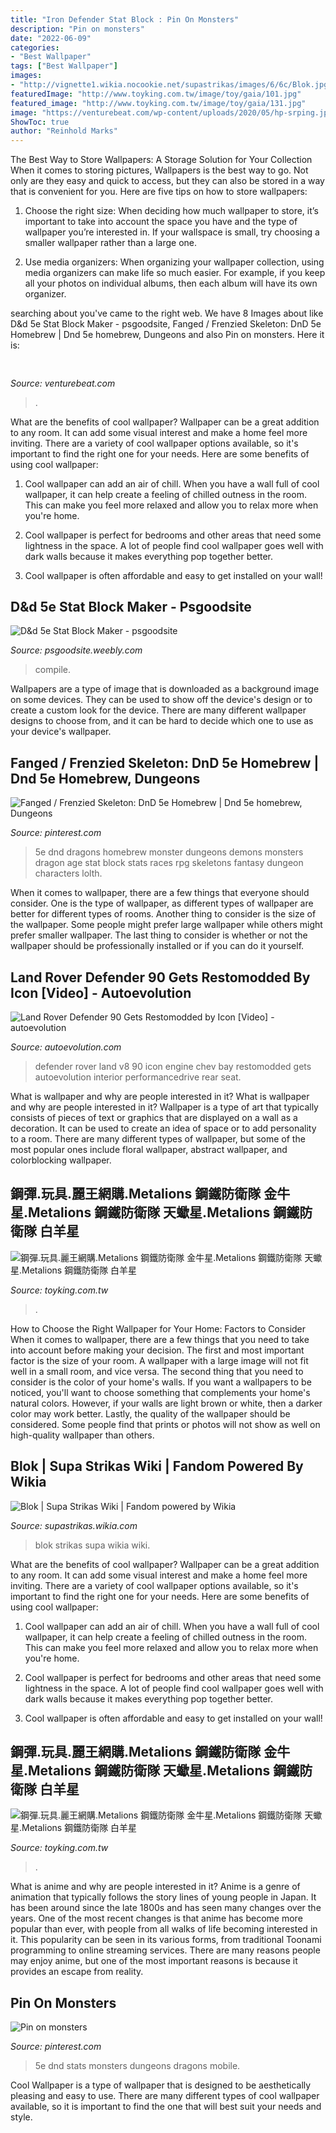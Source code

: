 ```yaml
---
title: "Iron Defender Stat Block : Pin On Monsters"
description: "Pin on monsters"
date: "2022-06-09"
categories:
- "Best Wallpaper"
tags: ["Best Wallpaper"]
images:
- "http://vignette1.wikia.nocookie.net/supastrikas/images/6/6c/Blok.jpg/revision/latest?cb=20110314021245"
featuredImage: "http://www.toyking.com.tw/image/toy/gaia/101.jpg"
featured_image: "http://www.toyking.com.tw/image/toy/gaia/131.jpg"
image: "https://venturebeat.com/wp-content/uploads/2020/05/hp-srping.jpg"
ShowToc: true
author: "Reinhold Marks"
---
```



The Best Way to Store Wallpapers: A Storage Solution for Your Collection
When it comes to storing pictures, Wallpapers is the best way to go. Not only are they easy and quick to access, but they can also be stored in a way that is convenient for you. Here are five tips on how to store wallpapers:
1) Choose the right size: When deciding how much wallpaper to store, it’s important to take into account the space you have and the type of wallpaper you’re interested in. If your wallspace is small, try choosing a smaller wallpaper rather than a large one.

2) Use media organizers: When organizing your wallpaper collection, using media organizers can make life so much easier. For example, if you keep all your photos on individual albums, then each album will have its own organizer.

	

		
searching about  you've came to the right web. We have 8 Images about  like D&amp;d 5e Stat Block Maker - psgoodsite, Fanged / Frenzied Skeleton: DnD 5e Homebrew | Dnd 5e homebrew, Dungeons and also Pin on monsters. Here it is:
		
    
## 

<img loading=lazy src="https://venturebeat.com/wp-content/uploads/2020/05/hp-srping.jpg" onerror="this.onerror=null;this.src='https://tse4.mm.bing.net/th?id=OIP.qUUhiSxdv1PtsJHjvuuKjgHaF7&amp;pid=15.1';" alt="">

_Source: venturebeat.com_

>. 

	

What are the benefits of cool wallpaper?
Wallpaper can be a great addition to any room. It can add some visual interest and make a home feel more inviting. There are a variety of cool wallpaper options available, so it's important to find the right one for your needs. Here are some benefits of using cool wallpaper: 
1. Cool wallpaper can add an air of chill. When you have a wall full of cool wallpaper, it can help create a feeling of chilled outness in the room. This can make you feel more relaxed and allow you to relax more when you're home. 

2. Cool wallpaper is perfect for bedrooms and other areas that need some lightness in the space. A lot of people find cool wallpaper goes well with dark walls because it makes everything pop together better. 

3. Cool wallpaper is often affordable and easy to get installed on your wall!

    
## D&amp;d 5e Stat Block Maker - Psgoodsite

<img loading=lazy src="http://psgoodsite.weebly.com/uploads/1/2/3/7/123708343/260936547.png" onerror="this.onerror=null;this.src='https://tse4.mm.bing.net/th?id=OIP.wikJO5HiV5VYxqglBUWegQAAAA&amp;pid=15.1';" alt="D&amp;d 5e Stat Block Maker - psgoodsite">

_Source: psgoodsite.weebly.com_

>compile. 

	

Wallpapers are a type of image that is downloaded as a background image on some devices. They can be used to show off the device's design or to create a custom look for the device. There are many different wallpaper designs to choose from, and it can be hard to decide which one to use as your device's wallpaper.

    
## Fanged / Frenzied Skeleton: DnD 5e Homebrew | Dnd 5e Homebrew, Dungeons

<img loading=lazy src="https://i.pinimg.com/originals/cf/87/2d/cf872df45991836afa15191472345465.png" onerror="this.onerror=null;this.src='https://tse2.mm.bing.net/th?id=OIP.cnM3GUaAvsy2X5GOc4dLRAHaKd&amp;pid=15.1';" alt="Fanged / Frenzied Skeleton: DnD 5e Homebrew | Dnd 5e homebrew, Dungeons">

_Source: pinterest.com_

>5e dnd dragons homebrew monster dungeons demons monsters dragon age stat block stats races rpg skeletons fantasy dungeon characters lolth. 

	

When it comes to wallpaper, there are a few things that everyone should consider. One is the type of wallpaper, as different types of wallpaper are better for different types of rooms. Another thing to consider is the size of the wallpaper. Some people might prefer large wallpaper while others might prefer smaller wallpaper. The last thing to consider is whether or not the wallpaper should be professionally installed or if you can do it yourself.

    
## Land Rover Defender 90 Gets Restomodded By Icon [Video] - Autoevolution

<img loading=lazy src="http://s1.cdn.autoevolution.com/images/news/land-rover-defender-90-gets-restomodded-by-icon-video-79904_3.jpg" onerror="this.onerror=null;this.src='https://tse1.mm.bing.net/th?id=OIP.Ne6Lu4WAm9IwgUtkM1h7EQHaE7&amp;pid=15.1';" alt="Land Rover Defender 90 Gets Restomodded by Icon [Video] - autoevolution">

_Source: autoevolution.com_

>defender rover land v8 90 icon engine chev bay restomodded gets autoevolution interior performancedrive rear seat. 

	

What is wallpaper and why are people interested in it?
What is wallpaper and why are people interested in it?
Wallpaper is a type of art that typically consists of pieces of text or graphics that are displayed on a wall as a decoration. It can be used to create an idea of space or to add personality to a room. There are many different types of wallpaper, but some of the most popular ones include floral wallpaper, abstract wallpaper, and colorblocking wallpaper.

    
## 鋼彈.玩具.麗王網購.Metalions 鋼鐵防衛隊 金牛星.Metalions 鋼鐵防衛隊 天蠍星.Metalions 鋼鐵防衛隊 白羊星

<img loading=lazy src="http://www.toyking.com.tw/image/toy/gaia/131.jpg" onerror="this.onerror=null;this.src='https://tse2.mm.bing.net/th?id=OIP.6Ifp8wBWGgOyrxgntj1GzwAAAA&amp;pid=15.1';" alt="鋼彈.玩具.麗王網購.Metalions 鋼鐵防衛隊 金牛星.Metalions 鋼鐵防衛隊 天蠍星.Metalions 鋼鐵防衛隊 白羊星">

_Source: toyking.com.tw_

>. 

	

How to Choose the Right Wallpaper for Your Home: Factors to Consider
When it comes to wallpaper, there are a few things that you need to take into account before making your decision. The first and most important factor is the size of your room. A wallpaper with a large image will not fit well in a small room, and vice versa. 
The second thing that you need to consider is the color of your home's walls. If you want a wallpapers to be noticed, you'll want to choose something that complements your home's natural colors. However, if your walls are light brown or white, then a darker color may work better. 
Lastly, the quality of the wallpaper should be considered. Some people find that prints or photos will not show as well on high-quality wallpaper than others.

    
## Blok | Supa Strikas Wiki | Fandom Powered By Wikia

<img loading=lazy src="http://vignette1.wikia.nocookie.net/supastrikas/images/6/6c/Blok.jpg/revision/latest?cb=20110314021245" onerror="this.onerror=null;this.src='https://tse1.mm.bing.net/th?id=OIP.v9f9eF5Beqfn_kSKXkbTygHaJA&amp;pid=15.1';" alt="Blok | Supa Strikas Wiki | Fandom powered by Wikia">

_Source: supastrikas.wikia.com_

>blok strikas supa wikia wiki. 

	

What are the benefits of cool wallpaper?
Wallpaper can be a great addition to any room. It can add some visual interest and make a home feel more inviting. There are a variety of cool wallpaper options available, so it's important to find the right one for your needs. Here are some benefits of using cool wallpaper: 
1. Cool wallpaper can add an air of chill. When you have a wall full of cool wallpaper, it can help create a feeling of chilled outness in the room. This can make you feel more relaxed and allow you to relax more when you're home. 

2. Cool wallpaper is perfect for bedrooms and other areas that need some lightness in the space. A lot of people find cool wallpaper goes well with dark walls because it makes everything pop together better. 

3. Cool wallpaper is often affordable and easy to get installed on your wall!

    
## 鋼彈.玩具.麗王網購.Metalions 鋼鐵防衛隊 金牛星.Metalions 鋼鐵防衛隊 天蠍星.Metalions 鋼鐵防衛隊 白羊星

<img loading=lazy src="http://www.toyking.com.tw/image/toy/gaia/101.jpg" onerror="this.onerror=null;this.src='https://tse2.mm.bing.net/th?id=OIP.ekSU9pVQ6GSgZ-o86cIRiQAAAA&amp;pid=15.1';" alt="鋼彈.玩具.麗王網購.Metalions 鋼鐵防衛隊 金牛星.Metalions 鋼鐵防衛隊 天蠍星.Metalions 鋼鐵防衛隊 白羊星">

_Source: toyking.com.tw_

>. 

	

What is anime and why are people interested in it?
Anime is a genre of animation that typically follows the story lines of young people in Japan. It has been around since the late 1800s and has seen many changes over the years. One of the most recent changes is that anime has become more popular than ever, with people from all walks of life becoming interested in it. This popularity can be seen in its various forms, from traditional Toonami programming to online streaming services. There are many reasons people may enjoy anime, but one of the most important reasons is because it provides an escape from reality.

    
## Pin On Monsters

<img loading=lazy src="https://i.pinimg.com/originals/50/19/65/5019653ca629d9cc0bf0be2f2cd9826d.jpg" onerror="this.onerror=null;this.src='https://tse2.mm.bing.net/th?id=OIP.xvGUpLys4-Is4Ijqc2YzuwHaKi&amp;pid=15.1';" alt="Pin on monsters">

_Source: pinterest.com_

>5e dnd stats monsters dungeons dragons mobile. 

	

Cool Wallpaper is a type of wallpaper that is designed to be aesthetically pleasing and easy to use. There are many different types of cool wallpaper available, so it is important to find the one that will best suit your needs and style.

